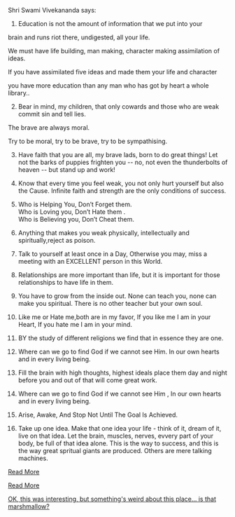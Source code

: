 ﻿Shri Swami Vivekananda says:


1. Education is not the amount of information that we put into your 

brain and runs riot there, undigested, all your life.

We must have life building, man making, character making assimilation of ideas.

If you have assimilated five ideas and made them your life and character

you have more education than any man who has got by heart a whole library..




2. Bear in mind, my children, that only cowards and those who are weak commit sin and tell lies. 

The brave are always moral. 

Try to be moral, try to be brave, try to be sympathising. 




3. Have faith that you are all, my brave lads, born to do great things! 
Let not the barks of puppies frighten you -- no, 
not even the thunderbolts of heaven -- but stand up and work!




4. Know that every time you feel weak, you not only hurt yourself but also the Cause. 
   Infinite faith and strength are the only conditions of success.




5. Who is Helping You, Don’t Forget them.  
   Who is Loving you, Don’t Hate them .   
   Who is Believing you, Don’t Cheat them.

6. Anything that makes you weak physically, intellectually
   and spiritually,reject as poison. 

7. Talk to yourself at  least  once in a Day, Otherwise you may,
   miss a meeting with an EXCELLENT person in this World.

8. Relationships are more important than life,
   but it is important for those relationships to have life in them. 


9. You have to grow from the inside out. 
   None can teach you, none can make you spiritual. 
   There is no other teacher but your own soul.

10. Like me or Hate me,both are in my favor,
	  If you like me I am in your Heart,
	  If you hate me I am in your mind. 

11. BY the study of different religions we find that in essence they are one. 

12. Where can we go to find God if we cannot see Him.
    In our own hearts and in every living being.


13. Fill the brain with high thoughts, highest ideals place them
	day and night before you and out of that  will come great work.

14. Where can we go to find God if we cannot see Him ,
    In our own hearts and in every living being.

15. Arise, Awake, And Stop Not Until The Goal Is Achieved.

15. Take up one idea. Make that one idea your life - think of it, dream 	of it, live on that idea. Let the brain, muscles, nerves, evvery  		part of your body, be full of that idea alone. This is the way to 		success, and this is the way great spritual giants are produced. 		Others are mere talking machines. 



[Read More](http://www.awakeningindia.org/life/Teachings.aspx)

[Read More](http://rishikajain.com/2014/01/11/top-ten-famous-quotes-of-swami-vivekananda/)

[OK, this was interesting, but something's weird about this place... is that marshmallow?](../../marshmallow.md)
